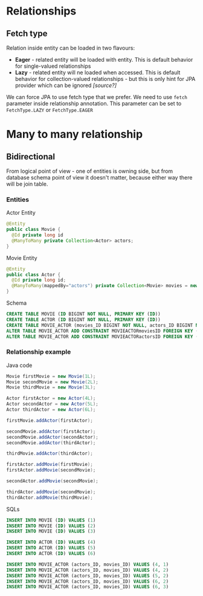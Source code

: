 # Relationships

## Fetch type

Relation inside entity can be loaded in two flavours:
* **Eager** - related entity will be loaded with entity. This is default behavior for single-valued relationships
* **Lazy** - related entity will ne loaded when accessed. This is default behavior for collection-valued relationships - but this is only hint for JPA provider which can be ignored *[source?]*

We can force JPA to use fetch type that we prefer. We need to use `fetch` parameter inside relationship annotation. This parameter can be set to `FetchType.LAZY` or `FetchType.EAGER`

# Many to many relationship

## Bidirectional

From logical point of view - one of entities is owning side, but from database schema point of view it doesn't matter, because either way there will be join table.

### Entities 

Actor Entity

```java
@Entity
public class Movie {
  @Id private long id
  @ManyToMany private Collection<Actor> actors;
}
```

Movie Entity

```java
@Entity
public class Actor {
  @Id private long id;
  @ManyToMany(mappedBy="actors") private Collection<Movie> movies = new ArrayList<>();
}
```

Schema

```sql
CREATE TABLE MOVIE (ID BIGINT NOT NULL, PRIMARY KEY (ID))
CREATE TABLE ACTOR (ID BIGINT NOT NULL, PRIMARY KEY (ID))
CREATE TABLE MOVIE_ACTOR (movies_ID BIGINT NOT NULL, actors_ID BIGINT NOT NULL, PRIMARY KEY (movies_ID, actors_ID))
ALTER TABLE MOVIE_ACTOR ADD CONSTRAINT MOVIEACTORmoviesID FOREIGN KEY (movies_ID) REFERENCES MOVIE (ID)
ALTER TABLE MOVIE_ACTOR ADD CONSTRAINT MOVIEACTORactorsID FOREIGN KEY (actors_ID) REFERENCES ACTOR (ID)
```

### Relationship example

Java code

```java
Movie firstMovie = new Movie(1L);
Movie secondMovie = new Movie(2L);
Movie thirdMovie = new Movie(3L);

Actor firstActor = new Actor(4L);
Actor secondActor = new Actor(5L);
Actor thirdActor = new Actor(6L);

firstMovie.addActor(firstActor);

secondMovie.addActor(firstActor);
secondMovie.addActor(secondActor);
secondMovie.addActor(thirdActor);

thirdMovie.addActor(thirdActor);

firstActor.addMovie(firstMovie);
firstActor.addMovie(secondMovie);

secondActor.addMovie(secondMovie);

thirdActor.addMovie(secondMovie);
thirdActor.addMovie(thirdMovie);
```

SQLs

```sql
INSERT INTO MOVIE (ID) VALUES (1)
INSERT INTO MOVIE (ID) VALUES (2)
INSERT INTO MOVIE (ID) VALUES (3)

INSERT INTO ACTOR (ID) VALUES (4)
INSERT INTO ACTOR (ID) VALUES (5)
INSERT INTO ACTOR (ID) VALUES (6)

INSERT INTO MOVIE_ACTOR (actors_ID, movies_ID) VALUES (4, 1)
INSERT INTO MOVIE_ACTOR (actors_ID, movies_ID) VALUES (4, 2)
INSERT INTO MOVIE_ACTOR (actors_ID, movies_ID) VALUES (5, 2)
INSERT INTO MOVIE_ACTOR (actors_ID, movies_ID) VALUES (6, 2)
INSERT INTO MOVIE_ACTOR (actors_ID, movies_ID) VALUES (6, 3)
```
